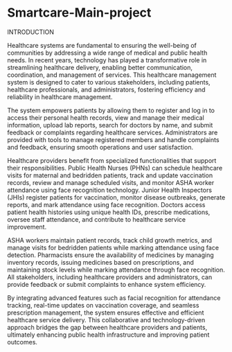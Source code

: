 # Smartcare-Main-project
INTRODUCTION 

Healthcare systems are fundamental to ensuring the well-being of communities by addressing a wide range of medical and public health needs. In recent years, technology has played a transformative role in streamlining healthcare delivery, enabling better communication, coordination, and management of services. This healthcare management system is designed to cater to various stakeholders, including patients, healthcare professionals, and administrators, fostering efficiency and reliability in healthcare management.

The system empowers patients by allowing them to register and log in to access their personal health records, view and manage their medical information, upload lab reports, search for doctors by name, and submit feedback or complaints regarding healthcare services. Administrators are provided with tools to manage registered members and handle complaints and feedback, ensuring smooth operations and user satisfaction.

Healthcare providers benefit from specialized functionalities that support their responsibilities. Public Health Nurses (PHNs) can schedule healthcare visits for maternal and bedridden patients, track and update vaccination records, review and manage scheduled visits, and monitor ASHA worker attendance using face recognition technology. Junior Health Inspectors (JHIs) register patients for vaccination, monitor disease outbreaks, generate reports, and mark attendance using face recognition. Doctors access patient health histories using unique health IDs, prescribe medications, oversee staff attendance, and contribute to healthcare service improvement.

ASHA workers maintain patient records, track child growth metrics, and manage visits for bedridden patients while marking attendance using face detection. Pharmacists ensure the availability of medicines by managing inventory records, issuing medicines based on prescriptions, and maintaining stock levels while marking attendance through face recognition. All stakeholders, including healthcare providers and administrators, can provide feedback or submit complaints to enhance system efficiency.

By integrating advanced features such as facial recognition for attendance tracking, real-time updates on vaccination coverage, and seamless prescription management, the system ensures effective and efficient healthcare service delivery. This collaborative and technology-driven approach bridges the gap between healthcare providers and patients, ultimately enhancing public health infrastructure and improving patient outcomes.
